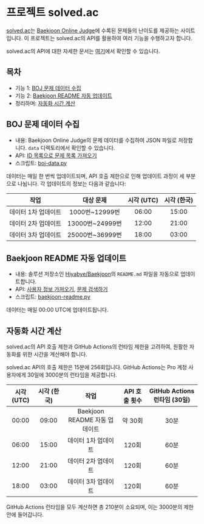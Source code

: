 # 프로젝트 solved.ac

[solved.ac](https://solved.ac/)는 [Baekjoon Online Judge](https://www.acmicpc.net/)에 수록된 문제들의 난이도를 제공하는 사이트입니다. 이 프로젝트는 solved.ac의 API를 활용하여 여러 기능을 수행하고자 합니다.

solved.ac의 API에 대한 자세한 문서는 [여기](https://solvedac.github.io/unofficial-documentation/#/)에서 확인할 수 있습니다.

## 목차

- 기능 1: [BOJ 문제 데이터 수집](#boj-문제-데이터-수집)
- 기능 2: [Baekjoon README 자동 업데이트](#baekjoon-readme-자동-업데이트)
- 정리하며: [자동화 시간 계산](#자동화-시간-계산)

## BOJ 문제 데이터 수집

- 내용: Baekjoon Online Judge의 문제 데이터를 수집하여 JSON 파일로 저장합니다. `data` 디렉토리에서 확인할 수 있습니다.
- API: [ID 목록으로 문제 목록 가져오기](https://solvedac.github.io/unofficial-documentation/#/operations/getProblemByIdArray)
- 스크립트: [boj-data.py](scripts/boj-data.py)

데이터는 매일 한 번씩 업데이트되며, API 호출 제한으로 인해 업데이트 과정이 세 부분으로 나뉩니다. 각 업데이트의 정보는 다음과 같습니다:

| 작업 | 대상 문제 | 시각 (UTC) | 시각 (한국) |
|:---:|:---:|:---:|:---:|
| 데이터 1차 업데이트 | 1000번~12999번 | 06:00 | 15:00 |
| 데이터 2차 업데이트 | 13000번~24999번 | 12:00 | 21:00 |
| 데이터 3차 업데이트 | 25000번~36999번 | 18:00 | 03:00 |

## Baekjoon README 자동 업데이트

- 내용: 솔루션 저장소인 [Hiyabye/Baekjoon](https://github.com/Hiyabye/Baekjoon)의 `README.md` 파일을 자동으로 업데이트합니다.
- API: [사용자 정보 가져오기](https://solvedac.github.io/unofficial-documentation/#/operations/getUser), [문제 검색하기](https://solved.ac/api/v3/search/problem)
- 스크립트: [baekjoon-readme.py](scripts/baekjoon-readme.py)

데이터는 매일 00:00 UTC에 업데이트됩니다.

## 자동화 시간 계산

solved.ac의 API 호출 제한과 GitHub Actions의 런타임 제한을 고려하여, 원활한 자동화를 위한 시간을 계산해야 합니다.

solved.ac API의 호출 제한은 15분에 256회입니다. GitHub Actions는 Pro 계정 사용자에게 30일에 3000분의 런타임을 제공합니다.

| 시각 (UTC) | 시각 (한국) | 작업 | API 호출 횟수 | GitHub Actions 런타임 (30일) |
|:---:|:---:|:---:|:---:|:---:|
| 00:00 | 09:00 | Baekjoon README 자동 업데이트 | 약 30회 | 30분 |
| 06:00 | 15:00 | 데이터 1차 업데이트 | 120회 | 60분 |
| 12:00 | 21:00 | 데이터 2차 업데이트 | 120회 | 60분 |
| 18:00 | 03:00 | 데이터 3차 업데이트 | 120회 | 60분 |

GitHub Actions 런타임을 모두 계산하면 총 210분이 소요되며, 이는 3000분의 제한 안에 들어갑니다.
